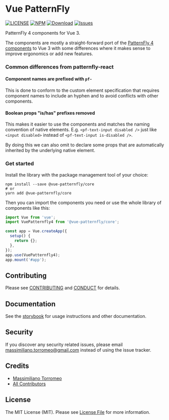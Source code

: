 # Vue PatternFly

[![LICENSE](https://img.shields.io/badge/license-MIT-brightgreen.svg?style=flat-square)][link-LICENSE]
[![NPM](https://img.shields.io/npm/v/@vue-patternfly/core.svg?style=flat-square)](https://npmjs.org/package/@vue-patternfly/core)
[![Download](https://img.shields.io/npm/dw/@vue-patternfly/core.svg?style=flat-square)](https://npmjs.org/package/@vue-patternfly/core)
[![Issues](https://img.shields.io/github/issues/mtorromeo/vue-patternfly4.svg?style=flat-square)](https://github.com/mtorromeo/vue-patternfly4/issues)

PatternFly 4 components for Vue 3.

The components are mostly a straight-forward port of the [PatternFly 4 components][link-patternfly4] to Vue 3 with some differences where it makes sense to improve ergonomics or add new features.

### Common differences from patternfly-react

#### Component names are prefixed with `pf-`

This is done to conform to the custom element specification that requires component names to include an hyphen and to avoid conflicts with other components.

#### Boolean props "is/has" prefixes removed

This makes it easier to use the components and matches the naming convention of native elements. E.g. `<pf-text-input disabled />` just like `<input disabled>` instead of `<pf-text-input is-disabled />`.

By doing this we can also omit to declare some props that are automatically inherited by the underlying native element.

### Get started

Install the library with the package management tool of your choice:

```
npm install --save @vue-patternfly/core
# or
yarn add @vue-patternfly/core
```

Then you can import the components you need or use the whole library of components like this:

```js
import Vue from 'vue';
import VuePatternfly4 from '@vue-patternfly/core';

const app = Vue.createApp({
  setup() {
    return {};
  },
});
app.use(VuePatternfly4);
app.mount('#app');
```

## Contributing

Please see [CONTRIBUTING](CONTRIBUTING.md) and [CONDUCT](CONDUCT.md) for details.

## Documentation

See the [storybook][link-storybook] for usage instructions and other documentation.

## Security

If you discover any security related issues, please email massimiliano.torromeo@gmail.com instead of using the issue tracker.

## Credits

- [Massimiliano Torromeo][link-author]
- [All Contributors][link-contributors]

## License

The MIT License (MIT). Please see [License File](LICENSE) for more information.

[link-LICENSE]: https://raw.githubusercontent.com/mtorromeo/vue-patternfly4/master/packages/core/LICENSE
[link-CONDUCT]: https://github.com/mtorromeo/vue-patternfly4/blob/master/packages/core/CONDUCT.md
[link-author]: https://github.com/mtorromeo
[link-contributors]: ../../contributors
[link-patternfly4]: https://www.patternfly.org/v4/
[link-storybook]: https://mtorromeo.github.io/vue-patternfly4/

